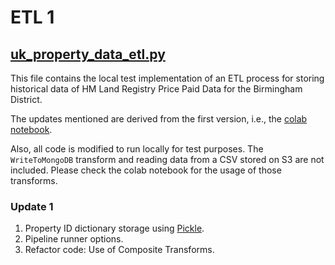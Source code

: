 # ETL 1

## [uk_property_data_etl.py](https://github.com/BVK23/Beam_ETL_UKProp/blob/main/ETL%202/sequential_pipeline.py)
This file contains the local test implementation of an ETL process for storing historical data of HM Land Registry Price Paid Data for the Birmingham District.

The updates mentioned are derived from the first version, i.e., the [colab notebook](https://github.com/BVK23/Beam_ETL_UKProp/blob/main/Apache_Beam_ETL_Pipeline_UK_Property_Data.ipynb).

Also, all code is modified to run locally for test purposes. The `WriteToMongoDB` transform and reading data from a CSV stored on S3 are not included. Please check the colab notebook for the usage of those transforms.

### Update 1
1. Property ID dictionary storage using [Pickle]().
2. Pipeline runner options.
3. Refactor code: Use of Composite Transforms.

<!--  ### Update 2 -->


